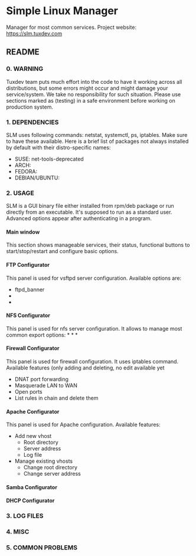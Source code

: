 # Simple Linux Manager
Manager for most common services. Project website: https://slm.tuxdev.com

## README
### 0. WARNING
Tuxdev team puts much effort into the code to have it working across all distributions, but some errors might occur and might damage your service/system. We take no responsibility for such situation. Please use sections marked as (testing) in a safe environment before working on production system.

### 1. DEPENDENCIES
SLM uses following commands: netstat, systemctl, ps, iptables. Make sure to have these available. Here is a brief list of packages not always installed by default with their distro-specific names:
* SUSE: net-tools-deprecated
* ARCH:
* FEDORA:
* DEBIAN/UBUNTU:

### 2. USAGE
SLM is a GUI binary file either installed from rpm/deb package or run directly from an executable. It's supposed to run as a standard user. Advanced options appear after authenticating in a program.

#### Main window
This section shows manageable services, their status, functional buttons to start/stop/restart and configure basic options.

#### FTP Configurator
This panel is used for vsftpd server configuration. Available options are:
* ftpd_banner 
* 
*
 
#### NFS Configurator
This panel is used for nfs server configuration. It allows to manage most common export options:
* 
* 
* 

#### Firewall Configurator
This panel is used for firewall configuration. It uses iptables command. Available features (only adding and deleting, no edit available yet
* DNAT port forwarding
* Masquerade LAN to WAN
* Open ports
* List rules in chain and delete them

#### Apache Configurator
This panel is used for Apache configuration. Available features:
* Add new vhost
  * Root directory
  * Server address
  * Log file
* Manage existing vhosts
  * Change root directory
  * Change server address

#### Samba Configurator

#### DHCP Configurator

### 3. LOG FILES

### 4. MISC

### 5. COMMON PROBLEMS

